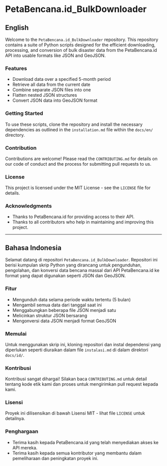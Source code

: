 # PetaBencana.id_BulkDownloader

## English

Welcome to the `PetaBencana.id_BulkDownloader` repository. This repository contains a suite of Python scripts designed for the efficient downloading, processing, and conversion of bulk disaster data from the PetaBencana.id API into usable formats like JSON and GeoJSON.

### Features

- Download data over a specified 5-month period
- Retrieve all data from the current date
- Combine separate JSON files into one
- Flatten nested JSON structures
- Convert JSON data into GeoJSON format

### Getting Started

To use these scripts, clone the repository and install the necessary dependencies as outlined in the `installation.md` file within the `docs/en/` directory.

### Contribution

Contributions are welcome! Please read the `CONTRIBUTING.md` for details on our code of conduct and the process for submitting pull requests to us.

### License

This project is licensed under the MIT License - see the `LICENSE` file for details.

### Acknowledgments

- Thanks to PetaBencana.id for providing access to their API.
- Thanks to all contributors who help in maintaining and improving this project.

---

## Bahasa Indonesia

Selamat datang di repositori `PetaBencana.id_BulkDownloader`. Repositori ini berisi kumpulan skrip Python yang dirancang untuk pengunduhan, pengolahan, dan konversi data bencana massal dari API PetaBencana.id ke format yang dapat digunakan seperti JSON dan GeoJSON.

### Fitur

- Mengunduh data selama periode waktu tertentu (5 bulan)
- Mengambil semua data dari tanggal saat ini
- Menggabungkan beberapa file JSON menjadi satu
- Melicinkan struktur JSON bersarang
- Mengonversi data JSON menjadi format GeoJSON

### Memulai

Untuk menggunakan skrip ini, kloning repositori dan instal dependensi yang diperlukan seperti diuraikan dalam file `instalasi.md` di dalam direktori `docs/id/`.

### Kontribusi

Kontribusi sangat dihargai! Silakan baca `CONTRIBUTING.md` untuk detail tentang kode etik kami dan proses untuk mengirimkan pull request kepada kami.

### Lisensi

Proyek ini dilisensikan di bawah Lisensi MIT - lihat file `LICENSE` untuk detailnya.

### Penghargaan

- Terima kasih kepada PetaBencana.id yang telah menyediakan akses ke API mereka.
- Terima kasih kepada semua kontributor yang membantu dalam pemeliharaan dan peningkatan proyek ini.
